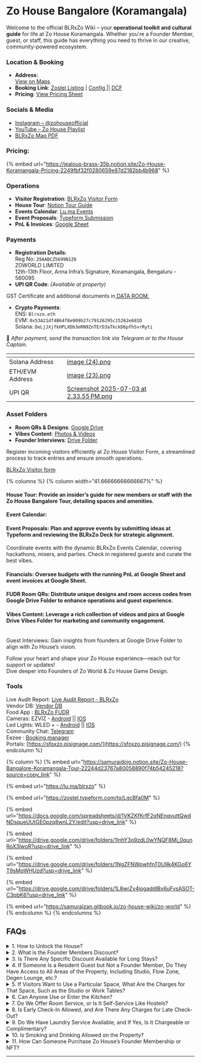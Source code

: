 # Zo House Bangalore (Koramangala)

Welcome to the official BLRxZo Wiki – your **operational toolkit and cultural guide** for life at Zo House Koramangala. Whether you're a Founder Member, guest, or staff, this guide has everything you need to thrive in our creative, community-powered ecosystem.

### Location & Booking

* **Address**:\
  &#x20;[View on Maps](https://share.google/8mBGpSR0GKvIn2xib)
* **Booking Link**: [Zostel Listing](https://www.zostel.com/house/bangalore/zo-house-koramangala-bnghO812) | [Config ](https://docs.google.com/spreadsheets/d/1RExg6fvu-Wwb6Z9TZuNgJh6ooUN6TT3r2f25xVPHR_Y/edit?gid=442789403#gid=442789403)|| [DCF](https://docs.google.com/spreadsheets/d/1jYR9X5q6uDxyMADiyBGiEkjuPQERA3TJNrvxn98ecLU/edit?gid=13008960#gid=13008960)
* **Pricing**: [View Pricing Sheet](https://jealous-brass-35b.notion.site/Zo-House-Koramangala-Pricing-2249fbf32f0280659e87d2182bb4b968)

### Socials & Media

* [Instagram – @zohouseofficial](https://www.instagram.com/zohouseofficial/)
* [YouTube – Zo House Playlist](https://www.youtube.com/playlist?list=PLtbSwFnJdjOE_jNVYxM_eAj6KfWOZbDIO)
* [BLRxZo Map PDF](https://zostel.slack.com/files/U07LDUKH5BQ/F094G0GTRUZ/blrxzo_map.pdf)

### Pricing:

{% embed url="https://jealous-brass-35b.notion.site/Zo-House-Koramangala-Pricing-2249fbf32f0280659e87d2182bb4b968" %}

### Operations

* **Visitor Registration**: [BLRxZo Visitor Form](https://zostel.typeform.com/blrxzovisitor)
* **House Tour**: [Notion Tour Guide](https://samuraidojo.notion.site/Zo-House-Bangalore-Koramangala-Tour-22244d23767a80058890f74b54245218?source=copy_link)
* **Events Calendar**: [Lu.ma Events](https://lu.ma/blrxzo)
* **Event Proposals**: [Typeform Submission](https://zostel.typeform.com/to/LgcBfa0M)
* **PnL & Invoices**: [Google Sheet](https://docs.google.com/spreadsheets/d/1VKZKfKrfF2qNEnqvuttQwdNDsqueUUtGE0pzq8wnL2Y/edit?usp=drive_link)

### Payments

* **Registration Details**:\
  Reg No: `29AABCZ5699N1Z6`\
  ZOWORLD LIMITED\
  12th-13th Floor, Anna Infra’s Signature, Koramangala, Bengaluru - 560095
* **UPI QR Code**: _(Available at property)_

GST Certificate and additional documents in[ DATA ROOM.](https://drive.google.com/drive/folders/1lUIcCte7tsa_arEkVf8V5mPbrT5WL-e1?usp=drive_link)

* **Crypto Payments**:\
  ENS: `Blrxzo.eth`\
  EVM: `0x53A21df4B64f8e909b27c79126295c15262e681D`\
  Solana: `DeLjJXjfkHPLXDb3eRN9ZnTErD3aTkckD6pfhSvrRyti`

📩 _After payment, send the transaction link via Telegram or to the House Captain._

<table data-view="cards"><thead><tr><th></th><th data-hidden data-card-cover data-type="files"></th></tr></thead><tbody><tr><td>Solana Address </td><td><a href="../../.gitbook/assets/image (24).png">image (24).png</a></td></tr><tr><td>ETH/EVM Address</td><td><a href="../../.gitbook/assets/image (23).png">image (23).png</a></td></tr><tr><td>UPI QR </td><td><a href="../../.gitbook/assets/Screenshot 2025-07-03 at 2.33.55 PM.png">Screenshot 2025-07-03 at 2.33.55 PM.png</a></td></tr></tbody></table>

### Asset Folders

* **Room QRs & Designs**: [Google Drive](https://drive.google.com/drive/folders/1InhY3o9zdL0wYNQF8Mi_0qunRoX3lwoR?usp=drive_link)
* **Vibes Content**: [Photos & Videos](https://drive.google.com/drive/folders/1NgZFNWpwhfnT0U9k4KGo6YT9sMqWHUzd?usp=drive_link)
* **Founder Interviews**: [Drive Folder](https://drive.google.com/drive/folders/1L8wrZv4ipgaddIBx6uFysASOT-C3pbK6?usp=drive_link)

Register incoming visitors efficiently at Zo House Visitor Form, a streamlined process to track entries and ensure smooth operations.

[BLRxZo Visitor form](https://zostel.typeform.com/blrxzovisitor)

{% columns %}
{% column width="41.66666666666667%" %}
#### House Tour: Provide an insider’s guide for new members or staff with the Zo House Bangalore Tour, detailing spaces and amenities.



**Event Calendar:**



#### Event Proposals: Plan and approve events by submitting ideas at Typeform and reviewing the BLRxZo Deck for strategic alignment.

Coordinate events with the dynamic BLRxZo Events Calendar, covering hackathons, mixers, and parties. Check in registered guests and curate the best vibes.























#### Financials: Oversee budgets with the running PnL at Google Sheet and event invoices at Google Sheet.





#### FUDR Room QRs: Distribute unique designs and room access codes from Google Drive Folder to enhance operations and guest experience.



#### Vibes Content: Leverage a rich collection of videos and pics at Google Drive Vibes Folder for marketing and community engagement.

\
Guest Interviews: Gain insights from founders at Google Drive Folder to align with Zo House’s vision.



Follow your heart and shape your Zo House experience—reach out for support or updates!\
Dive deeper into Founders of Zo World & Zo House Game Design.

### Tools

Live Audit Report: [Live Audit Report - BLRxZo](https://zostel.slack.com/docs/T0299P2KN/F08N0MJMK1S)\
Vendor DB: [Vendor DB](https://zostel.slack.com/docs/T0299P2KN/F08TWFNSC8M)\
Food App : [BLRxZo FUDR](https://admin.fudr.in/dashboard/authentication/signin)\
Cameras: EZVIZ - [Android](https://play.google.com/store/apps/details?id=com.ezviz\&hl=en_IN\&pli=1) || [IOS](https://apps.apple.com/us/app/ezviz/id886947564)\
Led Lights: WLED + - [Android](https://play.google.com/store/apps/details?id=com.pixelheart.wledplus\&hl=en_IN) || [IOS](https://apps.apple.com/us/app/wled/id6474789652)\
Community Chat: [Telegram](https://t.me/BLRxZoLive)\
Eezee : [Booking manager](https://zostel.slack.com/archives/C07MHQZCXHD/p1751012100154319)\
Portals: [https://sfoxzo.pisignage.com/](https://sfoxzo.pisignage.com/)
{% endcolumn %}

{% column %}
{% embed url="https://samuraidojo.notion.site/Zo-House-Bangalore-Koramangala-Tour-22244d23767a80058890f74b54245218?source=copy_link" %}

{% embed url="https://lu.ma/blrxzo" %}

{% embed url="https://zostel.typeform.com/to/LgcBfa0M" %}







{% embed url="https://docs.google.com/spreadsheets/d/1VKZKfKrfF2qNEnqvuttQwdNDsqueUUtGE0pzq8wnL2Y/edit?usp=drive_link" %}

{% embed url="https://drive.google.com/drive/folders/1InhY3o9zdL0wYNQF8Mi_0qunRoX3lwoR?usp=drive_link" %}

{% embed url="https://drive.google.com/drive/folders/1NgZFNWpwhfnT0U9k4KGo6YT9sMqWHUzd?usp=drive_link" %}

{% embed url="https://drive.google.com/drive/folders/1L8wrZv4ipgaddIBx6uFysASOT-C3pbK6?usp=drive_link" %}

{% embed url="https://samuraizan.gitbook.io/zo-house-wiki/zo-world" %}
{% endcolumn %}
{% endcolumns %}

## FAQs

<details>

<summary>1. How to Unlock the House?</summary>

Question: How do guests and residents unlock the house?

\
Answer: Founder Members of Zo World can use the /unlock command in the Telegram live group to open the door, leveraging a secure Web3-integrated system. Visitors must be invited by a Founder Member or have a confirmed booking to access the house, with no other entry methods permitted. A visitor form, provided as part of the pre-check-in message, must be completed and is shareable by bookers with their visitors.

Process for Founder Members:

* Join the Zo House Telegram live group (accessible via the Zo App or an invite link from the House Captain).
* Use the /unlock command, which triggers a smart lock system linked to your verified Zo World Passport (a Base wallet with multi-factor authentication, including email and onchain verification).
* The system confirms Founder NFT ownership before granting access, ensuring security and exclusivity.

Process for Visitors:

* Visitors must either be invited by a Founder Member or have a confirmed booking through the Zo App or zostel.com.
* Upon booking, the primary booker receives a pre-check-in message containing a visitor form as a link.
* The booker can share this form with their visitors, who must complete it with details like name, contact info, and visit purpose.
* Uninvited or non-booked visitors are not permitted beyond the reception area.

Backup: In case of technical issues (e.g., Telegram downtime or app glitches), contact the House Captain via Telegram for manual access. Physical access cards are provided at the location upon verification, requiring a refundable deposit (e.g., 500 INR, returned at check-out).

Security Note: All access is logged onchain for transparency, and physical cards are deactivated post-use to prevent unauthorized entry.

</details>

<details>

<summary>2. What is the Founder Members Discount?</summary>

Question: What discounts are available for Founder Members?\
\
Founder Members receive a 10% discount on accommodation rates across Zo Houses, Zostels, and Zo Hotels. Long-term discounts are subject to approval by the HQ team on a case-by-case basis, tailored to the member’s stay duration and property availability.\
\
Discount Details:

* Accommodation: A flat 10% discount applies to all bookings (e.g., dorms, private rooms, or long-term stays) at any Zo World property, reducing costs for nomads and founders.

- Event Access: Founder Members enjoy free or discounted entry to Zo House events (e.g., mixers, workshops).

Additional Perks:

* 24/7 access to dedicated areas like the Studio and premium workspaces, ideal for creative projects or focused work.

Eligibility:

* Must own a Founder NFT, verifiable onchain or through Zostel app
* Users must merge their Zo Club and Zostel accounts using the same email address to link their Founder NFT to the Zostel Black Passport, ensuring seamless verification.
* To check status, log into the Zostel App, navigate to “My Profile,” and confirm the Black Passport is active.
* Contact the House Captain for assistance with account merging or discount issues.

</details>

<details>

<summary>3. Is There Any Specific Discount Available for Long Stays?</summary>

Question: Are there discounts for extended stays at Zo properties?\
\
Long-stay discounts are determined by the HQ team on a case-by-case basis, ensuring flexibility to accommodate nomads, residents, and founders based on property availability and stay purpose.

Process:

* Submit a long-stay request to the House Captain, specifying the desired duration (e.g., 7, 14, or 30+ days) and purpose (e.g., project work, community engagement).
* The HQ team reviews requests within 48 hours, considering factors like occupancy rates, event schedules, and member status (e.g., Founder Members may receive priority).
* Approved discounts typically range from 10–20% for stays over 7 days.

Examples:

* A 14-day stay at Zo House Bangalore might receive a 15% discount if approved, reducing a 28,000 INR stay to 23,800 INR.

Note: Discounts are not guaranteed and depend on the property’s capacity and operational needs. Founder Members should highlight their NFT status in requests to expedite approval.

</details>

<details>

<summary>4. If Someone Is a Resident Guest but Not a Founder Member, Do They Have Access to All Areas of the Property, Including Studio, Flow Zone, Degen Lounge, etc.?</summary>

Question: Do non-Founder resident guests have access to all property areas?\
\
Non-Founder visitors can access the property only if registered as friends of a Founder Member. Otherwise, they are limited to common spaces like Schelling Point and Multiverse. Premium areas like workstations and the Studio are bookable at a cost, and event spaces require an event proposal form.\
\
Access Details:

* Common Spaces: Schelling Point (a social hub for casual interaction) and Multiverse (a collaborative lounge) are open to all registered visitors, fostering community engagement.

Premium Areas:

* Studio: Available for creative work (e.g., recording, design) at 1000 INR per hour.
* Workstations: Bookable for focused work at 800 INR per day (8 hours).

- Degen Lounge: Exclusive to Founder Members or event-specific access (e.g., during hackathons or mixers). Non-Founders can access it by booking a private room at Zo House.

* Event Spaces: Require an event proposal form submitted via the Zo App or to the House Captain, detailing the event type, duration, and expected attendees.

Visitor Registration:

* Visitors must be invited by a Founder Member and registered via the visitor form.
* Unregistered visitors are not permitted beyond the reception area.

Note: Access to premium areas is subject to availability, with Founder Members receiving priority. Non-Founders should book in advance to secure spaces.

Contact the House Captain via Telegram for registration or booking assistance.\


</details>

<details>

<summary>5. If Visitors Want to Use a Particular Space, What Are the Charges for That Space, Such as the Studio or Work Tables?</summary>

Question: What are the charges for visitors to use specific spaces like the Studio or Work Tables?\
\
Visitors and non-Founder residents can book premium spaces at the following rates:

* Studio: 1000 INR per hour, ideal for creative projects like podcast recording or design work.
* Workstations: 800 INR per day (8 hours), suitable for focused work or meetings.

Booking Process:

* Bookings are currently managed manually and recorded in an Excel sheet by the House Captain or community manager.
* Submit requests via the Zo App (under “Book a Space”) or contact the House Captain via Telegram with your preferred date, time, and space.
* Payment is processed onsite (UPI, card, or tokens accepted).
* Confirmation is sent within 24 hours, subject to availability.

Event Spaces:&#x20;

For larger spaces (e.g., for workshops or hackathons), submit an event proposal form via the event proposal form, detailing the event’s purpose, size, and duration.

Note: Founder Members receive a 10% discount on these rates and priority booking. Prices may vary slightly by location (e.g., Zo House Bangalore vs. San Francisco).

</details>

<details>

<summary>6. Can Anyone Use or Enter the Kitchen?</summary>

Question: Who can access the kitchen?\
\
Only residents and Founder Members can access the kitchen, which is monitored by cameras to ensure hygiene and compliance with house rules.\
\
Access Rules:

* Residents: Can use shared kitchen in Zo Houses for self-service meal preparation, following guidelines (e.g., clean after use, no cooking after 10 PM).
* Founder Members: Have priority access, including for community events (e.g., cooking workshops), and can schedule kitchen use by informing the House captain in advance.
* Visitors: Are not permitted in the kitchen unless approved for specific events, coordinated by the House Captain.

Monitoring:

* Cameras ensure compliance with hygiene standards and prevent unauthorised access.
* Violations e.g., leaving dishes unwashed) may result in a warning or restricted kitchen access.

- Note: Residents and Founder Members must follow house rules. For event-related kitchen use, submit a request to the House Captain at least 48 hours in advance.

Contact the House Captain via Telegram for special kitchen access requests.\


</details>

<details>

<summary>7. Do We Offer Room Service, or Is It Self-Service Like Hostels?</summary>

Question: Is room service available, or is it self-service?\
\
Zo World properties operate on a self-service model, but users can order food via QR codes placed throughout the house, processed through Fudr, with notifications sent to the kitchen team.

Self-Service Model:

* Guests are responsible for tasks like tidying rooms and maintaining shared spaces, aligning with Zo World’s community-driven ethos.
* Communal areas (e.g., lounges, dining areas) are cleaned by staff, but residents are encouraged to contribute to upkeep.

Food Ordering:

* QR codes are available for food orders via Fudr, which sends a notif to the kitchen team to then prepare the order and deliver at where the order was placed inside the house.
* Orders are processed digitally, and the kitchen team is notified instantly to prepare meals, ensuring efficient service for residents and Founder Members.
* This system supports the nomadic lifestyle by offering convenient dining options without full-service room service, maintaining the community’s self-service vibe.

- Note: Room service (e.g., bed-making, towel replacement) is available at Zo Houses at no cost.

For special dining requests, contact the House Captain via Telegram.\


</details>

<details>

<summary>8. Is Early Check-In Allowed, and Are There Any Charges for Late Check-Out?</summary>

Question: Are early check-in or late check-out permitted, and are there fees?\
\
Check-in is 1:00 PM and Check out is 11:00 PM.\
Early check-in and late check-out requests are reviewed by the HQ team and Zobu team on a case-by-case basis. Special requests are generally not permitted unless approved due to operational constraints.\
\
Early Check-In:

* Standard check-in is 1 PM, but early access (e.g., from 11 AM) may be approved if rooms are available.
* Requests must be submitted to the House Captain/HQ Team at least 24 hours in advance.
* Charges (e.g., 500–1000 INR/hour, capped at 50% of the nightly rate) apply for non-Founders; Founder Members may receive waived fees, subject to approval.

Late Check-Out:

* Standard check-out is 11 AM, with late check-out (e.g., until 12:30 PM) considered if rooms are available.
* Non-Founders may incur fees (e.g., 750–1250 INR/hour), while Founder Members may receive free extensions until 1 PM, pending HQ approval.
* Beyond 1 PM, a half-day rate may apply.

- Process: Submit requests to House Captain/HQ Team. Approval depends on occupancy and event schedules, with Founder Members receiving priority.
- Note: Early check-in and late check-out are not guaranteed, especially during peak periods (e.g., hackathons or major events).

Contact the HQ team via the Zo App for special requests.\


</details>

<details>

<summary>9. Do We Have Laundry Service Available, and If Yes, Is It Chargeable or Complimentary?</summary>

Question: Is laundry service available, and what are the costs?\
\
Laundry services are available at Zo World properties to support travelers and residents:

* Washing and Drying: 250 INR per load, covering both washing and drying for convenience.
* Ironing: 25 INR per clothing item, ensuring a professional appearance for events or work.

Availability:

* Zo Houses: Offer professional laundry services, with self-service machines at select locations

Process:

* Self-service machines require prior notice of house captain to avoid conflicts, with instructions to use posted at the property.
* Founder Members receive one complimentary self-service load per month at Zo Houses. Rest is pay as you go.

- Note: Guests must follow machine usage guidelines to avoid damage. Misuse may incur a repair fee (e.g., 1000–2000 INR, depending on the issue).

Contact the House Captain for laundry scheduling or issues.\


</details>

<details>

<summary>10. Is Smoking and Drinking Allowed on the Property?</summary>

Question: Are smoking and drinking permitted on the property?\
\
Smoking and drinking are permitted only in designated zones for Founder Members and residents, ensuring a respectful and inclusive environment. No parties or gatherings are allowed without prior approval.\
\
Smoking:

* Prohibited indoors across all Zo Houses.
* Designated outdoor smoking zones are clearly marked at each property.
* Violations may incur a 2500 INR cleaning fee or a warning, enforced via vibe checks by community managers.

Drinking:

* Allowed in moderation in designated zones (e.g., Schelling Point, outdoor areas) during approved events like mixers or hackathons.
* Alcohol is prohibited in dorms & non-event communal areas unless explicitly approved by the House Captain.

Enforcement:

* Community managers monitor compliance during events and daily checks, ensuring adherence to local laws (e.g., India’s public smoking bans).
* Repeated violations may lead to temporary bans from communal areas or events.

- Note: Founder Members are expected to model responsible behavior, and all guests must respect local regulations.

Report violations or request event approvals via Telegram to the House Captain.\


</details>

<details>

<summary>11. How Can Someone Purchase Zo House’s Founder Membership or NFT?</summary>

Question: How can someone become a Founder Member or purchase a Founder NFT?\
\
Founder NFTs, granting exclusive Founder Membership benefits, are available through [os.zo.xyz](http://os.zo.xyz) on OpenSea’s decentralised marketplace. For assistance, contact @samuraizan via Telegram.\
\
Purchase Process:

* Set up a wallet (e.g., via Coinbase Wallet or Metamask)
* Load some ETH onto it
* Visit [os.zo.xyz](http://os.zo.xyz) on OpenSea to browse and purchase a Founder NFT
* After purchase, link the NFT to your Zo World Passport in the Zo App by merging your Zo Club and Zostel accounts (using the same email address) for verification and perk activation.

Verification:

* Check NFT ownership in the Zo App under “My Profile,” where the Zostel Black Passport confirms Founder status.
* Merging accounts ensures seamless access to perks like discounts and priority bookings.

- Secondary Market: Founder NFTs may be available on other platforms (e.g., OpenSea), but buyers must verify authenticity via the Base network to avoid fraud.

Benefits:

https://zo.xyz/membership\


* Note: With only 500+ Founder NFTs in circulation, they are exclusive and subject to market-driven price fluctuations.

For wallet setup or purchase support, contact @samuraizan via telegram for assistance.\


</details>



***
